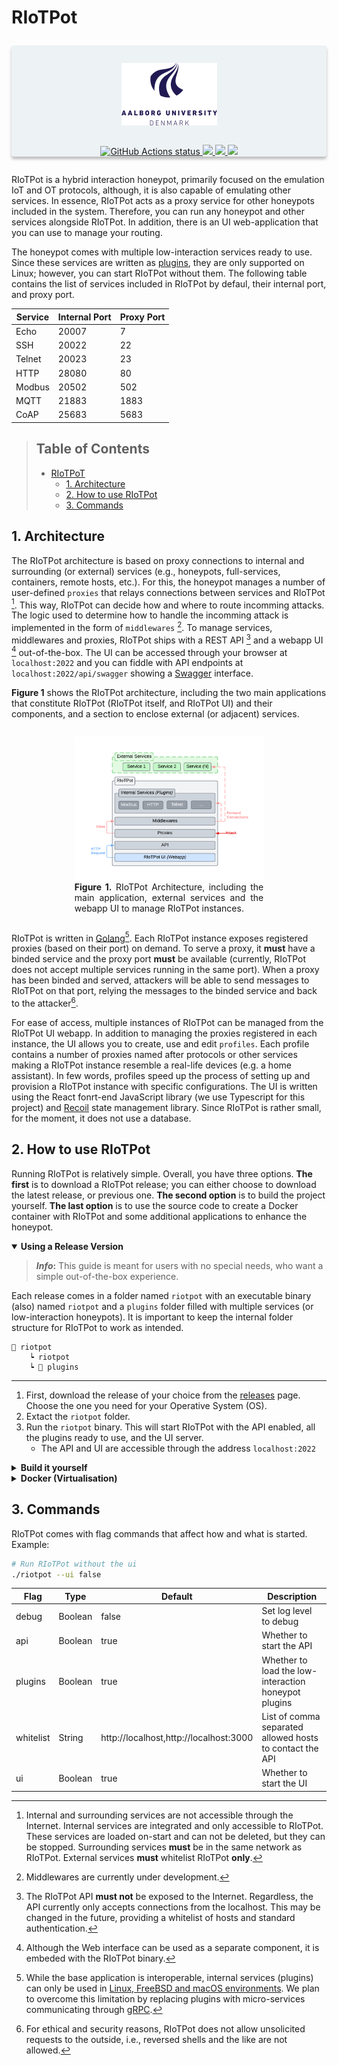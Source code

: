 # RIoTPot

<!-- markdownlint-disable MD033 -->
<div align="center" style="box-shadow: 0px 4px 4px rgba(0, 0, 0, 0.25); background-color: #EDF2F4; border-radius: 4px; margin: 2em 0;">
  <img src="docs/assets/aau_logo.png" height="100px;" style="margin: 1em 0; padding: 1em;">
  <div>
    <!-- Workflow status -->
    <a href="https://github.com/aau-network-security/RIoTPot/actions">
        <img alt="GitHub Actions status" src="https://github.com/aau-network-security/RIoTPot/workflows/cyber/badge.svg">
    </a>
    <a href="https://pkg.go.dev/riopot">
        <img src="https://pkg.go.dev/badge/riopot.svg">
    </a>
    <a href="https://goreportcard.com/badge/github.com/aau-network-security/RIoTPot">
        <img src="https://goreportcard.com/badge/github.com/aau-network-security/RIoTPot?style=flat-square">
    </a>
    <a href="">
        <img src="https://img.shields.io/github/release/RIoTPot/project-layout.svg?style=flat-square">
    </a>
  </div>
</div>

RIoTPot is a hybrid interaction honeypot, primarily focused on the emulation IoT and OT protocols, although, it is also capable of emulating other services.
In essence, RIoTPot acts as a proxy service for other honeypots included in the system.
Therefore, you can run any honeypot and other services alongside RIoTPot.
In addition, there is an UI web-application that you can use to manage your routing.

The honeypot comes with multiple low-interaction services ready to use.
Since these services are written as [plugins](https://pkg.go.dev/plugin), they are only supported on Linux; however, you can start RIoTPot without them.
The following table contains the list of services included in RIoTPot by defaul, their internal port, and proxy port.

<div align="center">

| Service | Internal Port | Proxy Port |
| ------- | ------------- | ---------- |
| Echo    | 20007         | 7          |
| SSH     | 20022         | 22         |
| Telnet  | 20023         | 23         |
| HTTP    | 28080         | 80         |
| Modbus  | 20502         | 502        |
| MQTT    | 21883         | 1883       |
| CoAP    | 25683         | 5683       |

</div>

> ## Table of Contents
>
> - [RIoTPoT](#riotpot)
>   - [1. Architecture](#1-architecture)
>   - [2. How to use RIoTPot](#2-how-to-use-riotpot)
>   - [3. Commands](#3-commands)

## 1. Architecture

The RIoTPot architecture is based on proxy connections to internal and surrounding (or external) services (e.g., honeypots, full-services, containers, remote hosts, etc.).
For this, the honeypot manages a number of user-defined `proxies` that relays connections between services and RIoTPot [^proxies].
This way, RIoTPot can decide how and where to route incomming attacks.
The logic used to determine how to handle the incomming attack is implemented in the form of `middlewares` [^middlewares].
To manage services, middlewares and proxies, RIoTPot ships with a REST API [^api] and a webapp UI [^ui] out-of-the-box.
The UI can be accessed through your browser at `localhost:2022` and you can fiddle with API endpoints at `localhost:2022/api/swagger` showing a [Swagger](https://swagger.io/) interface.

[^proxies]: Internal and surrounding services are not accessible through the Internet.
    Internal services are integrated and only accessible to RIoTPot.
    These services are loaded on-start and can not be deleted, but they can be stopped.
    Surrounding services **must** be in the same network as RIoTPot.
    External services **must** whitelist RIoTPot **only**.

[^middlewares]: Middlewares are currently under development.

[^api]: The RIoTPot API **must not** be exposed to the Internet.
    Regardless, the API currently only accepts connections from the localhost.
    This may be changed in the future, providing a whitelist of hosts and standard authentication.

[^ui]: Although the Web interface can be used as a separate component, it is embeded with the RIoTPot binary.

**Figure 1** shows the RIoTPot architecture, including the two main applications that constitute RIoTPot (RIoTPot itself, and RIoTPot UI) and their components, and a section to enclose external (or adjacent) services.

<div align="center" style="margin: 2em 0">
    <div style="max-width: 60%; text-align: justify; display: flex; flex-direction: column;">
        <img src="docs/assets/architecture.png">
        <div>
        <b>Figure 1.</b> RIoTPot Architecture, including the main application, external services and the webapp UI to manage RIoTPot instances.
        </div>
    </div>
</div>

RIoTPot is written in [Golang](https://go.dev/)[^os].
Each RIoTPot instance exposes registered proxies (based on their port) on demand.
To serve a proxy, it **must** have a binded service and the proxy port **must** be available (currently, RIoTPot does not accept multiple services running in the same port).
When a proxy has been binded and served, attackers will be able to send messages to RIoTPot on that port, relying the messages to the binded service and back to the attacker[^reversed].

[^os]: While the base application is interoperable, internal services (plugins) can only be used in [Linux, FreeBSD and macOS environments](https://pkg.go.dev/plugin).
    We plan to overcome this limitation by replacing plugins with micro-services communicating through [gRPC](https://grpc.io/).

[^reversed]: For ethical and security reasons, RIoTPot does not allow unsolicited requests to the outside, i.e., reversed shells and the like are not allowed.

For ease of access, multiple instances of RIoTPot can be managed from the RIoTPot UI webapp.
In addition to managing the proxies registered in each instance, the UI allows you to create, use and edit `profiles`.
Each profile contains a number of proxies named after protocols or other services making a RIoTPot instance resemble a real-life devices (e.g. a home assistant).
In few words, profiles speed up the process of setting up and provision a RIoTPot instance with specific configurations.
The UI is written using the React fonrt-end JavaScript library (we use Typescript for this project) and [Recoil](https://recoiljs.org/) state management library.
Since RIoTPot is rather small, for the moment, it does not use a database.

## 2. How to use RIoTPot

Running RIoTPot is relatively simple.
Overall, you have three options.
**The first** is to download a RIoTPot release; you can either choose to download the latest release, or previous one.
**The second option** is to build the project yourself.
**The last option** is to use the source code to create a Docker container with RIoTPot and some additional applications to enhance the honeypot.

<details open>
    <summary><b>Using a Release Version</b></summary>

> **_Info_:** This guide is meant for users with no special needs, who want a simple out-of-the-box experience.

Each release comes in a folder named `riotpot` with an executable binary (also) named `riotpot` and a `plugins` folder filled with multiple services (or low-interaction honeypots).
It is important to keep the internal folder structure for RIoTPot to work as intended.

    📁 riotpot
        ┕ riotpot
        ┕ 📁 plugins

---

1. First, download the release of your choice from the [releases](https://github.com/aau-network-security/riotpot/releases) page. Choose the one you need for your Operative System (OS).
2. Extact the `riotpot` folder.
3. Run the `riotpot` binary. This will start RIoTPot with the API enabled, all the plugins ready to use, and the UI server.
    - The API and UI are accessible through the address `localhost:2022`

</details>

<details>
    <summary><b>Build it yourself</b></summary>

> **_Info_:** This guide is meant for advanced users confortable in development environments.

<blockquote>
<details>
<summary><b>Requirements</b></summary>

- Golang - Required to build the project
- Node - Required to build the UI

**Optional**:

- Git - Used to download the source code
- Make - To run already-prepared commands

</details>
</blockquote>

---

1. Download the RIoTPot source code from GitHub. Open a console and introduce the following line.

    ```bash
    git clone git@github.com:aau-network-security/riotpot.git
    ```

2. Navigate to the folder in where you have downloaded the RIoTPot source and install the required node packages.

    ```bash
    npm install
    ```

3. If you have installed [Make](https://www.gnu.org/software/make/), we have included multiple command helpers to assist you building the project. To put it simple, you can run two simple commands that will build the RIoTPot binary and the plugins (and place them in the right folder).

    ```bash
    # Build the server
    make build-ui
    # Builds RIoTPot and the plugins
    make riotpot-build
    ```

> **__NOTE__:** The UI uses [Vite](https://vitejs.dev/) to build the project. If you prefer to use another builder, you may need to make a few changes first on your own.

</details>

<details>
    <summary><b>Docker (Virtualisation)</b></summary>

> **_Info_:** This guide is meant for advanced users who prefer to use RIoTPot in a virtual environment.

<blockquote>
<details>
<summary><b>Requirements</b></summary>

- Docker - Used to build an image of a RIoTPot instance and UI server.
- Docker-compose - Used to create a single container with a RIoTPot instance, the UI and other applications and services.

</details>
</blockquote>

The main advantages of using this setup are the additional security features with minimal changes to the container configuration and the containers themselves.
For example, we can define separated virtual private networks and overlay networks to hide, sandbox and encapsule RIoTPot and other adjacent services.
In addition, containers allow us to bind services using their docker addres name rather than their IP, which is very convenient.
Lastly, we can spawn and stop separated containers on demand without affecting other services.

On the other hand, virtualisation is arguably more demanding than usign applications on bare-metal.
While a single instance of RIoTPot is relatively lightweight, it is important to consider the shortcomings introduced by virtualisation and hardware emulation (e.g., reponse delays).

> **_Warning_:** Technically speaking, a dedicated attacker may realize that RIoTPot is in fact a honeypot by analysing and comparing the response-time delays introduced by virtualisation to real servers (!!). While this type of honeypot fingerprinting has been studied before, the results for common Internet services are still inconclussive (e.g., HTTP, Telnet and SSH), due to the commoditization of cloud hosting services using virtual machines and detailed server configurations.

The `docker-compose` file includes additional services to enhance the RIoTPot experience.
The following table summarises the list of services and applications packed in this container.

<blockquote>
<details>
<summary><b>Services</b></summary>
<div align="center">

| Service | Image                  | Port | Details                                    |
| ------- | ---------------------- | ---- | ------------------------------------------ |
| MQTT    | eclipse-mosquitto      | 1883 | Mosquito  MQTT Server                      |
| HTTP    | httpd                  | 80   | Regular HTTP Server                        |
| Modbus  | oitc/modbus-server     | 502  | Modbus Server                              |
| OCPP    | ocpp1.6-central-system | 443  | OCPP v1.6 (used in cars charging stations) |

</div>
</details>

<details>
<summary><b>Applications</b></summary>
<div align="center">

| Application | Image           | Details                                                   |
| ----------- | --------------- | --------------------------------------------------------- |
| TCPDump     | kaazing/tcpdump | Packet recorder. It stores network traffic in .pcap files |

</div>
</details>
</blockquote>

---

The container can be setup in three simple steps:

1. Download the RIoTPot source code from GitHub. Open a console and introduce the following line.

    ```bash
    git clone git@github.com:aau-network-security/riotpot.git
    ```

2. Navigate to the folder in where you have downloaded the RIoTPot source.
3. With Docker running: if you have Make installed, run the following command. Otherwise run a docker-compose command using the docker-compose file included in the `build/docker` folder.
    - With make
  
    ```bash
    # With make
    make up
    ```

   - With Docker-compose

    ```bash
    # With docker-compose
    docker-compose -p riotpot -f build/docker/docker-compose.yaml up -d --build
    ```

</details>

## 3. Commands

RIoTPot comes with flag commands that affect how and what is started.
Example:
```bash
# Run RIoTPot without the ui
./riotpot --ui false
```

 | Flag      | Type    | Default                                | Description                                              |
 | --------- | ------- | -------------------------------------- | -------------------------------------------------------- |
 | debug     | Boolean | false                                  | Set log level to debug                                   |
 | api       | Boolean | true                                   | Whether to start the API                                 |
 | plugins   | Boolean | true                                   | Whether to load the low-interaction honeypot plugins     |
 | whitelist | String  | http://localhost,http://localhost:3000 | List of comma separated allowed hosts to contact the API |
 | ui        | Boolean | true                                   | Whether to start the UI                                  |
 
